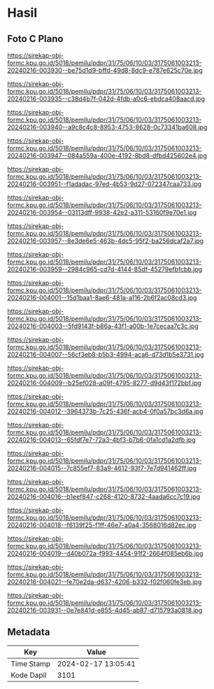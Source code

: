 # Hasil

## Foto C Plano

https://sirekap-obj-formc.kpu.go.id/5018/pemilu/pdpr/31/75/06/10/03/3175061003213-20240216-003930--be75d1d9-bffd-49d8-8dc9-e787e625c70e.jpg

https://sirekap-obj-formc.kpu.go.id/5018/pemilu/pdpr/31/75/06/10/03/3175061003213-20240216-003935--c38d4b7f-042d-4fdb-a0c6-ebdca408aacd.jpg

https://sirekap-obj-formc.kpu.go.id/5018/pemilu/pdpr/31/75/06/10/03/3175061003213-20240216-003940--a9c8c4c8-8953-4753-8628-0c73341ba608.jpg

https://sirekap-obj-formc.kpu.go.id/5018/pemilu/pdpr/31/75/06/10/03/3175061003213-20240216-003947--084a559a-400e-4192-8bd8-dfbd425602e4.jpg

https://sirekap-obj-formc.kpu.go.id/5018/pemilu/pdpr/31/75/06/10/03/3175061003213-20240216-003951--f1adadac-97ed-4b53-9d27-072347caa733.jpg

https://sirekap-obj-formc.kpu.go.id/5018/pemilu/pdpr/31/75/06/10/03/3175061003213-20240216-003954--03113dff-9938-42e2-a311-53160f9e70e1.jpg

https://sirekap-obj-formc.kpu.go.id/5018/pemilu/pdpr/31/75/06/10/03/3175061003213-20240216-003957--8e3de6e5-463b-4dc5-95f2-ba256dcaf2a7.jpg

https://sirekap-obj-formc.kpu.go.id/5018/pemilu/pdpr/31/75/06/10/03/3175061003213-20240216-003959--2984c965-cd7d-4144-85df-45279efbfcbb.jpg

https://sirekap-obj-formc.kpu.go.id/5018/pemilu/pdpr/31/75/06/10/03/3175061003213-20240216-004001--15d1baa1-8ae6-481a-a116-2b6f2ac08cd3.jpg

https://sirekap-obj-formc.kpu.go.id/5018/pemilu/pdpr/31/75/06/10/03/3175061003213-20240216-004003--5fd9143f-b86a-43f1-a00b-1e7cecaa7c3c.jpg

https://sirekap-obj-formc.kpu.go.id/5018/pemilu/pdpr/31/75/06/10/03/3175061003213-20240216-004007--56cf3eb8-b5b3-4994-aca6-d73d1b5e3731.jpg

https://sirekap-obj-formc.kpu.go.id/5018/pemilu/pdpr/31/75/06/10/03/3175061003213-20240216-004009--b25ef028-a09f-4795-8277-d9d43f172bbf.jpg

https://sirekap-obj-formc.kpu.go.id/5018/pemilu/pdpr/31/75/06/10/03/3175061003213-20240216-004012--3964373b-7c25-436f-acb4-0f0a57bc3d6a.jpg

https://sirekap-obj-formc.kpu.go.id/5018/pemilu/pdpr/31/75/06/10/03/3175061003213-20240216-004013--65fdf7e7-72a3-4bf3-b7b6-0fa1cd1a2dfb.jpg

https://sirekap-obj-formc.kpu.go.id/5018/pemilu/pdpr/31/75/06/10/03/3175061003213-20240216-004015--7c855ef7-83a9-4612-93f7-7e7d941462ff.jpg

https://sirekap-obj-formc.kpu.go.id/5018/pemilu/pdpr/31/75/06/10/03/3175061003213-20240216-004016--b1eef847-c268-4120-8732-4aada6cc7c19.jpg

https://sirekap-obj-formc.kpu.go.id/5018/pemilu/pdpr/31/75/06/10/03/3175061003213-20240216-004018--f6139f25-f1ff-46e7-a0a4-3568016d82ec.jpg

https://sirekap-obj-formc.kpu.go.id/5018/pemilu/pdpr/31/75/06/10/03/3175061003213-20240216-004019--d40b072a-f993-4454-91f2-2664f085eb6b.jpg

https://sirekap-obj-formc.kpu.go.id/5018/pemilu/pdpr/31/75/06/10/03/3175061003213-20240216-004021--fe70e2da-d637-4206-b332-f02f060fe3eb.jpg

https://sirekap-obj-formc.kpu.go.id/5018/pemilu/pdpr/31/75/06/10/03/3175061003213-20240216-003931--0e7e841d-e855-4d45-ab87-d715793a0818.jpg


## Metadata

| Key        | Value               |
| ---------- | ------------------- |
| Time Stamp | 2024-02-17 13:05:41 |
| Kode Dapil | 3101                |



